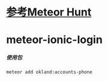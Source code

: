 # [参考Meteor Hunt](https://github.com/meteoric/meteorhunt)

# meteor-ionic-login

##### 使用包

```meteor
meteor add okland:accounts-phone
```
